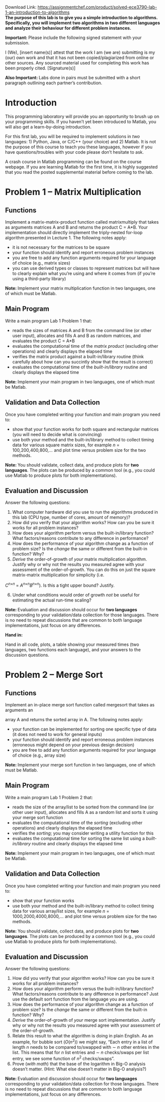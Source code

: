 Download Link: https://assignmentchef.com/product/solved-ece3790-lab-1-an-introduction-to-algorithms
<br>
<strong>The purpose of this lab is to give you a simple introduction to algorithms. Specifically, you will implement two algorithms in two different languages and analyze their behaviour for different problem instances.</strong>

<strong>Important: </strong>Please include the following signed statement with your submission.

I (We), [insert name(s)] attest that the work I am (we are) submitting is my (our) own work and that it has not been copied/plagiarized from online or other sources. Any sourced material used for completing this work has been properly cited. [Signature(s)]

<strong>Also Important: </strong>Labs done in pairs must be submitted with a short paragraph outlining each partner’s contribution.

<h1>Introduction</h1>

This programming laboratory will provide you an opportunity to brush up on your programming skills. If you haven’t yet been introduced to Matlab, you will also get a learn-by-doing introduction.

For this first lab, you will be required to implement solutions in <em>two </em>languages: 1) Python, Java, or C/C++ (your choice) and 2) Matlab. It is not the purpose of this course to teach you these languages, however if you have questions/troubles with your code please don’t hesitate to ask.

A crash course in Matlab programming can be found on the course webpage. If you are learning Matlab for the first time, it is highly suggested that you read the posted supplemental material before coming to the lab.

<h1>Problem 1 – Matrix Multiplication</h1>

<h2>Functions</h2>

Implement a matrix-matrix-product function called matrixmultiply that takes as arguments matrices A and B and returns the product C = A*B. Your implementation should directly implement the triply-nested for-loop algorithm presented in Lecture 1. The following notes apply:

<ul>

 <li>it is not necessary for the matrices to be square</li>

 <li>your function should identify and report erroneous problem instances</li>

 <li>you are free to add any function arguments required for your language of choice (e.g., matrix sizes)</li>

 <li>you can use derived types or classes to represent matrices but will have to clearly explain what you’re using and where it comes from (if you’re using a third-party library)</li>

</ul>

<strong>Note: </strong>Implement your matrix multiplication function in two languages, one of which must be Matlab.

<h2>Main Program</h2>

Write a main program Lab 1 Problem 1 that:

<ul>

 <li>reads the sizes of matrices A and B from the command line (or other user input), allocates and fills A and B as random matrices, and evaluates the product C = A*B</li>

 <li>evaluates the computational time of the <em>matrix product </em>(excluding other operations) and clearly displays the elapsed time</li>

 <li>verifies the matrix product against a built-in/library routine (think carefully about how can you succintly show that the result is correct)</li>

 <li>evaluates the computational time of the <em>built-in/library </em>routine and clearly displays the elapsed time</li>

</ul>

<strong>Note: </strong>Implement your main program in two languages, one of which must be Matlab.

<h2>Validation and Data Collection</h2>

Once you have completed writing your function and main program you need to:

<ul>

 <li>show that your function works for both square and rectangular matrices (you will need to decide what is convincing)</li>

 <li>use both your method and the built-in/library method to collect timing data for various square matrix sizes, for example <em>n </em>= 100<em>,</em>200<em>,</em>400<em>,</em>800<em>,… </em>and plot time versus problem size for the two methods.</li>

</ul>

<strong>Note: </strong>You should validate, collect data, and produce plots for <strong>two languages</strong>. The plots can be produced by a common tool (e.g., you could use Matlab to produce plots for both implementations).

<h2>Evaluation and Discussion</h2>

Answer the following questions:

<ol>

 <li>What computer hardware did you use to run the algorithms produced in this lab (CPU type, number of cores, amount of memory)?</li>

 <li>How did you verify that your algorithm works? How can you be sure it works for all problem instances?</li>

 <li>How does your algorithm perform versus the built-in/library function? What factors/reasons contribute to any difference in performance?</li>

 <li>How does the performance of your algorithm change as a function of problem size? Is the <em>change </em>the same or different from the built-in function? Why?</li>

 <li><em>Derive </em>the order-of-growth of <em>your </em>matrix multiplication algorithm. Justify why or why not the results you measured agree with your assessment of the order-of-growth. You can do this on just the square matrix-matrix multiplication for simplicity (i.e.</li>

</ol>

<em>C<sup>n</sup></em><sup>×<em>n </em></sup>= <em>A<sup>n</sup></em><sup>×<em>n</em></sup><em>B<sup>n</sup></em><sup>×<em>n</em></sup>). Is this a tight upper bound? Justify.

<ol start="6">

 <li>Under what conditions would order of growth <em>not </em>be useful for estimating the actual run-time scaling?</li>

</ol>

<strong>Note: </strong>Evaluation and discussion should occur for <strong>two languages </strong>corresponding to your validation/data collection for those languages. There is no need to repeat discussions that are common to both language implementations, just focus on any differences.

<strong>Hand in:</strong>

Hand in all code, plots, a table showing your measured times (two languages, two functions each language), and your answers to the discussion questions.

<h1>Problem 2 – Merge Sort</h1>

<h2>Functions</h2>

Implement an in-place merge sort function called mergesort that takes as arguments an

array A and returns the sorted array in A. The following notes apply:

<ul>

 <li>your function can be implemented for sorting one specific type of data (it does not need to work for general inputs)</li>

 <li>your function should identify and report erroneous problem instances (erroneous might depend on your previous design decision)</li>

 <li>you are free to add any function arguments required for your language of choice (e.g., array size)</li>

</ul>

<strong>Note: </strong>Implement your merge sort function in two languages, one of which must be Matlab.

<h2>Main Program</h2>

Write a main program Lab 1 Problem 2 that:

<ul>

 <li>reads the size of the array/list to be sorted from the command line (or other user input), allocates and fills A as a random list and sorts it using your merge sort function</li>

 <li>evaluates the computational time of the <em>sorting </em>(excluding other operations) and clearly displays the elapsed time</li>

 <li>verifies the <em>sorting</em>; you may consider writing a utility function for this</li>

 <li>evaluates the computational time for sorting the same list using a <em>built-in/library </em>routine and clearly displays the elapsed time</li>

</ul>

<strong>Note: </strong>Implement your main program in two languages, one of which must be Matlab.

<h2>Validation and Data Collection</h2>

Once you have completed writing your function and main program you need to:

<ul>

 <li>show that your function works</li>

 <li>use both your method and the built-in/library method to collect timing data for various array/list sizes, for example <em>n </em>= 1000<em>,</em>2000<em>,</em>4000<em>,</em>8000<em>,… </em>and plot time versus problem size for the two methods.</li>

</ul>

<strong>Note: </strong>You should validate, collect data, and produce plots for <strong>two languages</strong>. The plots can be produced by a common tool (e.g., you could use Matlab to produce plots for both implementations).

<h2>Evaluation and Discussion</h2>

Answer the following questions:

<ol>

 <li>How did you verify that your algorithm works? How can you be sure it works for all problem instances?</li>

 <li>How does your algorithm perform versus the built-in/library function? What factors/reasons contribute to any difference in performance? Just use the default sort function from the language you are using.</li>

 <li>How does the performance of your algorithm change as a function of problem size? Is the <em>change </em>the same or different from the built-in function? Why?</li>

 <li><em>Derive </em>the order-of-growth of <em>your </em>merge sort implementation. Justify why or why not the results you measured agree with your assessment of the order-of-growth.</li>

 <li>Relate this result to what the algorithm is doing in plain English. As an example, for bubble sort (<em>O</em>(<em>n</em><sup>2</sup>)) we might say, “Each entry in a list of length <em>n </em>needs to be compared to/swapped with ∼ <em>n </em>other entries in the list. This means that for <em>n </em>list entries and ∼ <em>n </em>checks/swaps per list entry, we see some function of <em>n</em><sup>2 </sup>checks/swaps”.</li>

 <li>Prove (<em>with math</em>) that the base of the logarithm in Big-O analysis doesn’t matter. (Hint: What else doesn’t matter in Big-O analysis?)</li>

</ol>

<strong>Note: </strong>Evaluation and discussion should occur for <strong>two languages </strong>corresponding to your validation/data collection for those languages. There is no need to repeat discussions that are common to both language implementations, just focus on any differences.